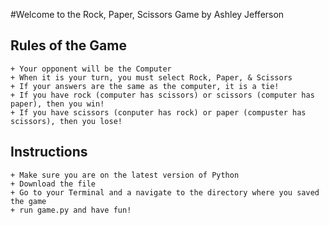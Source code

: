 
#Welcome to the Rock, Paper, Scissors Game
    by Ashley Jefferson

## Rules of the Game
    + Your opponent will be the Computer
    + When it is your turn, you must select Rock, Paper, & Scissors
    + If your answers are the same as the computer, it is a tie!
    + If you have rock (computer has scissors) or scissors (computer has paper), then you win!
    + If you have scissors (conputer has rock) or paper (compuster has scissors), then you lose!

## Instructions
    + Make sure you are on the latest version of Python
    + Download the file
    + Go to your Terminal and a navigate to the directory where you saved the game
    + run game.py and have fun!